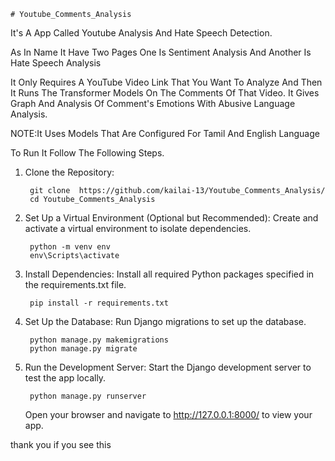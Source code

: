     # Youtube_Comments_Analysis
It's A App Called Youtube Analysis And Hate Speech Detection.
      
As In Name It Have Two Pages One Is Sentiment Analysis And Another Is Hate Speech Analysis
    
   
It Only Requires A YouTube Video Link That You Want To Analyze And Then It Runs The Transformer Models On The Comments Of That Video. It Gives Graph And Analysis Of Comment's Emotions With Abusive Language Analysis.
  
NOTE:It Uses Models That Are Configured For Tamil And English Language

To Run It Follow The Following Steps. 
  
1. Clone the Repository:

        git clone  https://github.com/kailai-13/Youtube_Comments_Analysis/
        cd Youtube_Comments_Analysis


3. Set Up a Virtual Environment (Optional but Recommended):
Create and activate a virtual environment to isolate dependencies.

        python -m venv env
        env\Scripts\activate

3. Install Dependencies:
      Install all required Python packages specified in the requirements.txt file.

        pip install -r requirements.txt


4. Set Up the Database:
      Run Django migrations to set up the database.

        python manage.py makemigrations
        python manage.py migrate

5. Run the Development Server:
      Start the Django development server to test the app locally.

        python manage.py runserver
      Open your browser and navigate to http://127.0.0.1:8000/ to view your app.



thank you if you see this 
